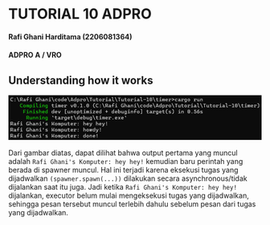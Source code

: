 # TUTORIAL 10 ADPRO
#### Rafi Ghani Harditama (2206081364)
#### ADPRO A / VRO


## Understanding how it works
![alt text](image.png)

Dari gambar diatas, dapat dilihat bahwa output pertama yang muncul adalah `Rafi Ghani's Komputer: hey hey!` kemudian baru perintah yang berada di spawner muncul. Hal ini terjadi karena eksekusi tugas yang dijadwalkan `(spawner.spawn(...))` dilakukan secara asynchronous/tidak dijalankan saat itu juga. Jadi ketika `Rafi Ghani's Komputer: hey hey!` dijalankan,  executor belum mulai mengeksekusi tugas yang dijadwalkan, sehingga pesan tersebut muncul terlebih dahulu sebelum pesan dari tugas yang dijadwalkan.